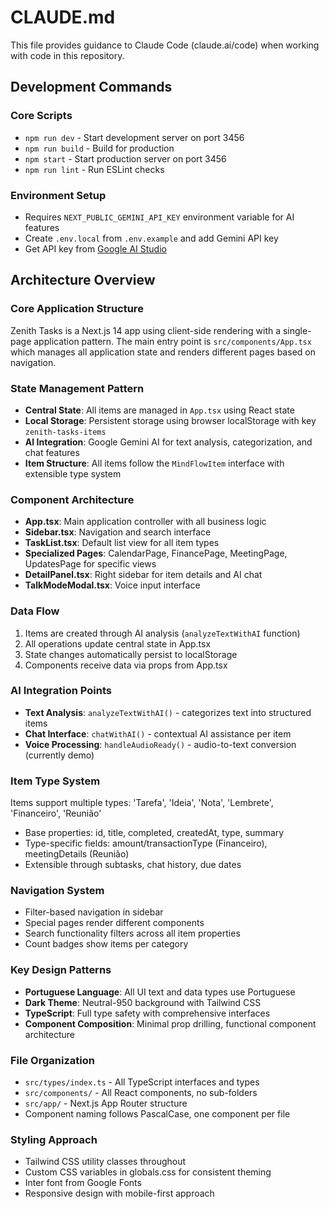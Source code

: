 # CLAUDE.md

This file provides guidance to Claude Code (claude.ai/code) when working with code in this repository.

## Development Commands

### Core Scripts
- `npm run dev` - Start development server on port 3456
- `npm run build` - Build for production
- `npm start` - Start production server on port 3456
- `npm run lint` - Run ESLint checks

### Environment Setup
- Requires `NEXT_PUBLIC_GEMINI_API_KEY` environment variable for AI features
- Create `.env.local` from `.env.example` and add Gemini API key
- Get API key from [Google AI Studio](https://makersuite.google.com/app/apikey)

## Architecture Overview

### Core Application Structure
Zenith Tasks is a Next.js 14 app using client-side rendering with a single-page application pattern. The main entry point is `src/components/App.tsx` which manages all application state and renders different pages based on navigation.

### State Management Pattern
- **Central State**: All items are managed in `App.tsx` using React state
- **Local Storage**: Persistent storage using browser localStorage with key `zenith-tasks-items`
- **AI Integration**: Google Gemini AI for text analysis, categorization, and chat features
- **Item Structure**: All items follow the `MindFlowItem` interface with extensible type system

### Component Architecture
- **App.tsx**: Main application controller with all business logic
- **Sidebar.tsx**: Navigation and search interface
- **TaskList.tsx**: Default list view for all item types
- **Specialized Pages**: CalendarPage, FinancePage, MeetingPage, UpdatesPage for specific views
- **DetailPanel.tsx**: Right sidebar for item details and AI chat
- **TalkModeModal.tsx**: Voice input interface

### Data Flow
1. Items are created through AI analysis (`analyzeTextWithAI` function)
2. All operations update central state in App.tsx
3. State changes automatically persist to localStorage
4. Components receive data via props from App.tsx

### AI Integration Points
- **Text Analysis**: `analyzeTextWithAI()` - categorizes text into structured items
- **Chat Interface**: `chatWithAI()` - contextual AI assistance per item
- **Voice Processing**: `handleAudioReady()` - audio-to-text conversion (currently demo)

### Item Type System
Items support multiple types: 'Tarefa', 'Ideia', 'Nota', 'Lembrete', 'Financeiro', 'Reunião'
- Base properties: id, title, completed, createdAt, type, summary
- Type-specific fields: amount/transactionType (Financeiro), meetingDetails (Reunião)
- Extensible through subtasks, chat history, due dates

### Navigation System
- Filter-based navigation in sidebar
- Special pages render different components
- Search functionality filters across all item properties
- Count badges show items per category

### Key Design Patterns
- **Portuguese Language**: All UI text and data types use Portuguese
- **Dark Theme**: Neutral-950 background with Tailwind CSS
- **TypeScript**: Full type safety with comprehensive interfaces
- **Component Composition**: Minimal prop drilling, functional component architecture

### File Organization
- `src/types/index.ts` - All TypeScript interfaces and types
- `src/components/` - All React components, no sub-folders
- `src/app/` - Next.js App Router structure
- Component naming follows PascalCase, one component per file

### Styling Approach
- Tailwind CSS utility classes throughout
- Custom CSS variables in globals.css for consistent theming
- Inter font from Google Fonts
- Responsive design with mobile-first approach